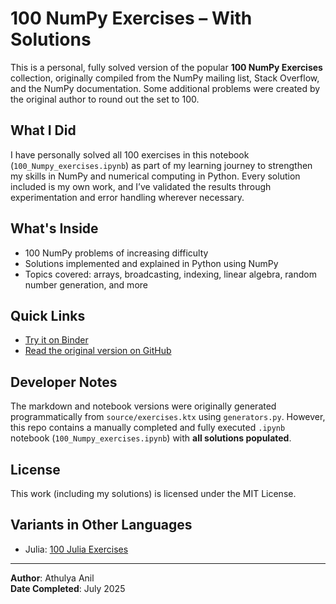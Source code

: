 # 100 NumPy Exercises – With Solutions

This is a personal, fully solved version of the popular **100 NumPy Exercises** collection, originally compiled from the NumPy mailing list, Stack Overflow, and the NumPy documentation. Some additional problems were created by the original author to round out the set to 100.

## What I Did

I have personally solved all 100 exercises in this notebook (`100_Numpy_exercises.ipynb`) as part of my learning journey to strengthen my skills in NumPy and numerical computing in Python. Every solution included is my own work, and I’ve validated the results through experimentation and error handling wherever necessary.

## What's Inside

- 100 NumPy problems of increasing difficulty
- Solutions implemented and explained in Python using NumPy
- Topics covered: arrays, broadcasting, indexing, linear algebra, random number generation, and more

## Quick Links

- [Try it on Binder](https://mybinder.org/) 
- [Read the original version on GitHub](https://github.com/rougier/numpy-100)

## Developer Notes

The markdown and notebook versions were originally generated programmatically from `source/exercises.ktx` using `generators.py`. However, this repo contains a manually completed and fully executed `.ipynb` notebook (`100_Numpy_exercises.ipynb`) with **all solutions populated**.

## License

This work (including my solutions) is licensed under the MIT License.

## Variants in Other Languages

- Julia: [100 Julia Exercises](https://github.com/JuliaComputing/100-exercises)

---

**Author**: Athulya Anil  
**Date Completed**: July 2025  
